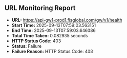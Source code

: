 ## URL Monitoring Report

- **URL:** https://api-gw1-prod1.fisglobal.com/gw/v1/health
- **Start Time:** 2025-09-13T07:59:03.563151
- **End Time:** 2025-09-13T07:59:03.646086
- **Total Time Taken:** 0.082935 seconds
- **HTTP Status Code:** 403
- **Status:** Failure
- **Failure Reason:** HTTP Status Code: 403
